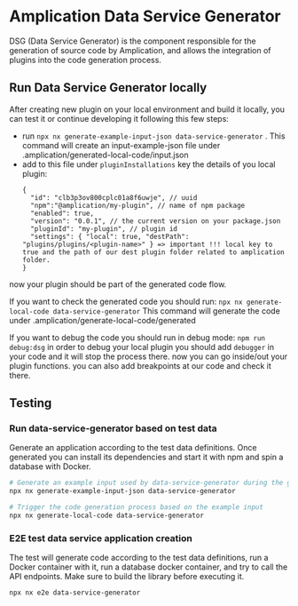 # Amplication Data Service Generator

DSG (Data Service Generator) is the component responsible for the generation of source code by Amplication, and allows the integration of plugins into the code generation process.

## Run Data Service Generator locally

After creating new plugin on your local environment and build it locally, you can test it or continue developing it following this few steps:

* run ```npx nx generate-example-input-json data-service-generator``` . This command will create an input-example-json file under .amplication/generated-local-code/input.json
* add to this file under `pluginInstallations` key the details of you local plugin:
  ```
  {
    "id": "clb3p3ov800cplc01a8f6uwje", // uuid
    "npm":"@amplication/my-plugin", // name of npm package
    "enabled": true,
    "version": "0.0.1", // the current version on your package.json
    "pluginId": "my-plugin", // plugin id
    "settings": { "local": true, "destPath": "plugins/plugins/<plugin-name>" } => important !!! local key to true and the path of our dest plugin folder related to amplication folder.
  }
  ```
now your plugin should be part of the generated code flow.

If you want to check the generated code you should run:
`npx nx generate-local-code data-service-generator`
This command will generate the code under .amplication/generate-local-code/generated

If you want to debug the code you should run in debug mode: 
`npm run debug:dsg`
in order to debug your local plugin you should add `debugger` in your code and it will stop the process there. now you can go inside/out your plugin functions. you can also add breakpoints at our code and check it there.


## Testing

### Run data-service-generator based on test data

Generate an application according to the test data definitions. Once generated you can install its dependencies and start it with npm and spin a database with Docker.

```sh
# Generate an example input used by data-service-generator during the generation process
npx nx generate-example-input-json data-service-generator

# Trigger the code generation process based on the example input
npx nx generate-local-code data-service-generator
```

### E2E test data service application creation

The test will generate code according to the test data definitions, run a Docker container with it, run a database docker container, and try to call the API endpoints. Make sure to build the library before executing it.

```
npx nx e2e data-service-generator
```
